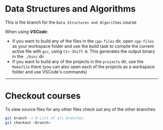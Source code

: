 # Data Structures and Algorithms
This is the branch for the `Data Structures and Algorithms` course  
  
When using ***VSCode***:
- If you want to build any of the files in the `cpp-files` dir, open `cpp-files` as your workspace folder and use the build task to compile the current active file with `gcc`, using `Ctr-Shift-B`. This generates the output binary in the `./bin/` dir
- If you want to build any of the projects in the `projects` dir, use the `Makefile` there (you can also open each of the projects as a workspace folder and use VSCode's commands)  

---
# Checkout courses
To view source files for any other files check out any of the other branches  
```bash
git branch -r # List of all branches 
git checkout <branch>
```
